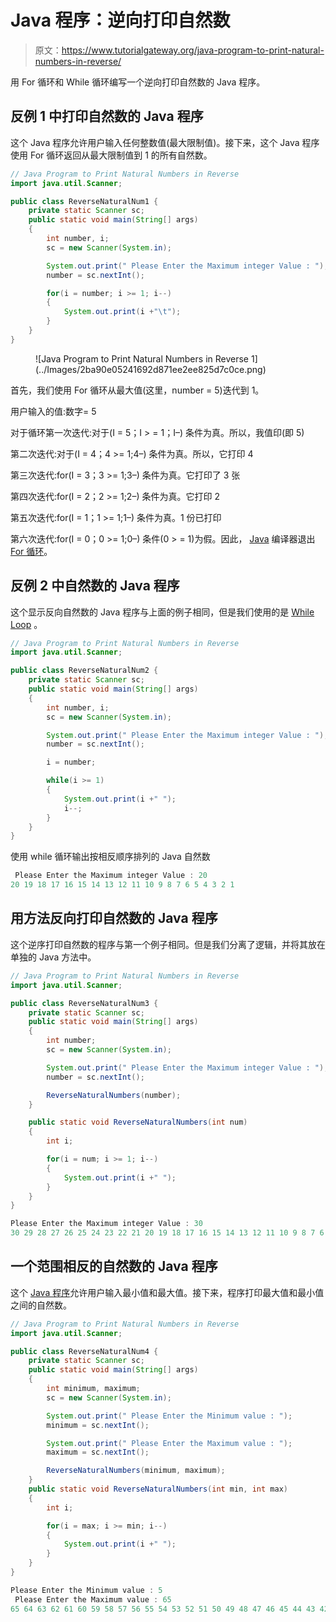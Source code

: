 # Java 程序：逆向打印自然数

> 原文：<https://www.tutorialgateway.org/java-program-to-print-natural-numbers-in-reverse/>

用 For 循环和 While 循环编写一个逆向打印自然数的 Java 程序。

## 反例 1 中打印自然数的 Java 程序

这个 Java 程序允许用户输入任何整数值(最大限制值)。接下来，这个 Java 程序使用 For 循环返回从最大限制值到 1 的所有自然数。

```java
// Java Program to Print Natural Numbers in Reverse 
import java.util.Scanner;

public class ReverseNaturalNum1 {
	private static Scanner sc;
	public static void main(String[] args) 
	{
		int number, i;
		sc = new Scanner(System.in);

		System.out.print(" Please Enter the Maximum integer Value : ");
		number = sc.nextInt();	

		for(i = number; i >= 1; i--)
		{
			System.out.print(i +"\t"); 
		}	
	}
}
```

<figure class="wp-block-image">![Java Program to Print Natural Numbers in Reverse 1](../Images/2ba90e05241692d871ee2ee825d7c0ce.png)</figure>

首先，我们使用 For 循环从最大值(这里，number = 5)迭代到 1。

用户输入的值:数字= 5

对于循环第一次迭代:对于(I = 5；I > = 1；I–)
条件为真。所以，我值印(即 5)

第二次迭代:对于(I = 4；4 >= 1;4–)
条件为真。所以，它打印 4

第三次迭代:for(I = 3；3 >= 1;3–)
条件为真。它打印了 3 张

第四次迭代:for(I = 2；2 >= 1;2–)
条件为真。它打印 2

第五次迭代:for(I = 1；1 >= 1;1–)
条件为真。1 份已打印

第六次迭代:for(I = 0；0 >= 1;0–)
条件(0 > = 1)为假。因此， [Java](https://www.tutorialgateway.org/java-tutorial/) 编译器退出 [For 循环](https://www.tutorialgateway.org/java-for-loop/)。

## 反例 2 中自然数的 Java 程序

这个显示反向自然数的 Java 程序与上面的例子相同，但是我们使用的是 [While Loop](https://www.tutorialgateway.org/java-while-loop/) 。

```java
// Java Program to Print Natural Numbers in Reverse 
import java.util.Scanner;

public class ReverseNaturalNum2 {
	private static Scanner sc;
	public static void main(String[] args) 
	{
		int number, i;
		sc = new Scanner(System.in);

		System.out.print(" Please Enter the Maximum integer Value : ");
		number = sc.nextInt();	

		i = number;

		while(i >= 1)
		{
			System.out.print(i +" "); 
			i--;
		}	
	}
}
```

使用 while 循环输出按相反顺序排列的 Java 自然数

```java
 Please Enter the Maximum integer Value : 20
20 19 18 17 16 15 14 13 12 11 10 9 8 7 6 5 4 3 2 1 
```

## 用方法反向打印自然数的 Java 程序

这个逆序打印自然数的程序与第一个例子相同。但是我们分离了逻辑，并将其放在单独的 Java 方法中。

```java
// Java Program to Print Natural Numbers in Reverse 
import java.util.Scanner;

public class ReverseNaturalNum3 {
	private static Scanner sc;
	public static void main(String[] args) 
	{
		int number;
		sc = new Scanner(System.in);

		System.out.print(" Please Enter the Maximum integer Value : ");
		number = sc.nextInt();	

		ReverseNaturalNumbers(number);	
	}

	public static void ReverseNaturalNumbers(int num)
	{
		int i;

		for(i = num; i >= 1; i--)
		{
			System.out.print(i +" "); 
		}	
	}
}
```

```java
Please Enter the Maximum integer Value : 30
30 29 28 27 26 25 24 23 22 21 20 19 18 17 16 15 14 13 12 11 10 9 8 7 6 5 4 3 2 1 
```

## 一个范围相反的自然数的 Java 程序

这个 [Java 程序](https://www.tutorialgateway.org/learn-java-programs/)允许用户输入最小值和最大值。接下来，程序打印最大值和最小值之间的自然数。

```java
// Java Program to Print Natural Numbers in Reverse 
import java.util.Scanner;

public class ReverseNaturalNum4 {
	private static Scanner sc;
	public static void main(String[] args) 
	{
		int minimum, maximum;
		sc = new Scanner(System.in);

		System.out.print(" Please Enter the Minimum value : ");
		minimum = sc.nextInt();			

		System.out.print(" Please Enter the Maximum value : ");
		maximum = sc.nextInt();	

		ReverseNaturalNumbers(minimum, maximum);
	}
	public static void ReverseNaturalNumbers(int min, int max)
	{
		int i;

		for(i = max; i >= min; i--)
		{
			System.out.print(i +" "); 
		}	
	}
}
```

```java
Please Enter the Minimum value : 5
 Please Enter the Maximum value : 65
65 64 63 62 61 60 59 58 57 56 55 54 53 52 51 50 49 48 47 46 45 44 43 42 41 40 39 38 37 36 35 34 33 32 31 30 29 28 27 26 25 24 23 22 21 20 19 18 17 16 15 14 13 12 11 10 9 8 7 6 5 
```